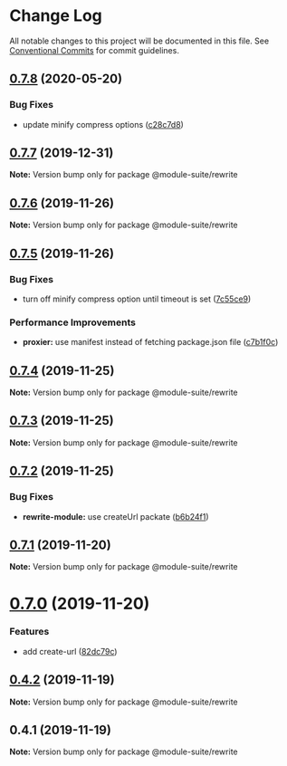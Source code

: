 # Change Log

All notable changes to this project will be documented in this file.
See [Conventional Commits](https://conventionalcommits.org) for commit guidelines.

## [0.7.8](https://github.com/zelzen/module-suite/compare/@module-suite/rewrite@0.7.7...@module-suite/rewrite@0.7.8) (2020-05-20)


### Bug Fixes

* update minify compress options ([c28c7d8](https://github.com/zelzen/module-suite/commit/c28c7d88aa8d86be86fbb1a62acfe791d4dbf9dd))





## [0.7.7](https://github.com/zelzen/module-suite/compare/@module-suite/rewrite@0.7.6...@module-suite/rewrite@0.7.7) (2019-12-31)

**Note:** Version bump only for package @module-suite/rewrite





## [0.7.6](https://github.com/zelzen/module-suite/compare/@module-suite/rewrite@0.7.5...@module-suite/rewrite@0.7.6) (2019-11-26)

**Note:** Version bump only for package @module-suite/rewrite





## [0.7.5](https://github.com/zelzen/module-suite/compare/@module-suite/rewrite@0.7.4...@module-suite/rewrite@0.7.5) (2019-11-26)


### Bug Fixes

* turn off minify compress option until timeout is set ([7c55ce9](https://github.com/zelzen/module-suite/commit/7c55ce9564c60efae628d3fb0d0ed1847bb6548a))


### Performance Improvements

* **proxier:** use manifest instead of fetching package.json file ([c7b1f0c](https://github.com/zelzen/module-suite/commit/c7b1f0c54f465031c66f55389360937cda22b824))





## [0.7.4](https://github.com/zelzen/module-suite/compare/@module-suite/rewrite@0.7.3...@module-suite/rewrite@0.7.4) (2019-11-25)

**Note:** Version bump only for package @module-suite/rewrite





## [0.7.3](https://github.com/zelzen/module-suite/compare/@module-suite/rewrite@0.7.2...@module-suite/rewrite@0.7.3) (2019-11-25)

**Note:** Version bump only for package @module-suite/rewrite





## [0.7.2](https://github.com/zelzen/module-suite/compare/@module-suite/rewrite@0.7.1...@module-suite/rewrite@0.7.2) (2019-11-25)


### Bug Fixes

* **rewrite-module:** use createUrl packate ([b6b24f1](https://github.com/zelzen/module-suite/commit/b6b24f1f43411c006eba753189778f35dccafff7))





## [0.7.1](https://github.com/zelzen/module-suite/compare/@module-suite/rewrite@0.7.0...@module-suite/rewrite@0.7.1) (2019-11-20)

**Note:** Version bump only for package @module-suite/rewrite





# [0.7.0](https://github.com/zelzen/module-suite/compare/@module-suite/rewrite@0.4.2...@module-suite/rewrite@0.7.0) (2019-11-20)


### Features

* add create-url ([82dc79c](https://github.com/zelzen/module-suite/commit/82dc79cd4e1cba0173c52f2ea9bd31571be6161f))





## [0.4.2](https://github.com/zelzen/module-suite/compare/@module-suite/rewrite@0.4.1...@module-suite/rewrite@0.4.2) (2019-11-19)

**Note:** Version bump only for package @module-suite/rewrite





## 0.4.1 (2019-11-19)

**Note:** Version bump only for package @module-suite/rewrite
